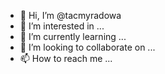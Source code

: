 - 👋 Hi, I’m @tacmyradowa
- 👀 I’m interested in ...
- 🌱 I’m currently learning ...
- 💞️ I’m looking to collaborate on ...
- 📫 How to reach me ...

<!---
tacmyradowa/tacmyradowa is a ✨ special ✨ repository because its `README.md` (this file) appears on your GitHub profile.
You can click the Preview link to take a look at your changes.
--->
